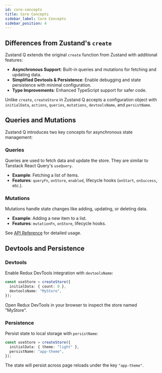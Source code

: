 ```yaml
---
id: core-concepts
title: Core Concepts
sidebar_label: Core Concepts
sidebar_position: 4
---
```


## Differences from Zustand's `create`

Zustand Q extends the original `create` function from Zustand with additional features:

- **Asynchronous Support**: Built-in queries and mutations for fetching and updating data.
- **Simplified Devtools & Persistence**: Enable debugging and state persistence with minimal configuration.
- **Type Improvements**: Enhanced TypeScript support for safer code.

Unlike `create`, `createStore` in Zustand Q accepts a configuration object with `initialData`, `actions`, `queries`, `mutations`, `devtoolsName`, and `persistName`.

## Queries and Mutations

Zustand Q introduces two key concepts for asynchronous state management:

### Queries

Queries are used to fetch data and update the store. They are similar to Tanstack React Query's `useQuery`.

- **Example**: Fetching a list of items.
- **Features**: `queryFn`, `onStore`, `enabled`, lifecycle hooks (`onStart`, `onSuccess`, etc.).

### Mutations

Mutations handle state changes like adding, updating, or deleting data.

- **Example**: Adding a new item to a list.
- **Features**: `mutationFn`, `onStore`, lifecycle hooks.

See [API Reference](./api-reference) for detailed usage.

## Devtools and Persistence

### Devtools

Enable Redux DevTools integration with `devtoolsName`:

```typescript
const useStore = createStore({
  initialData: { count: 0 },
  devtoolsName: "MyStore",
});
```

Open Redux DevTools in your browser to inspect the store named "MyStore".

### Persistence

Persist state to local storage with `persistName`:

```typescript
const useStore = createStore({
  initialData: { theme: "light" },
  persistName: "app-theme",
});
```

The state will persist across page reloads under the key `"app-theme"`.
